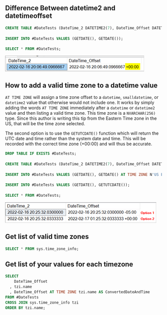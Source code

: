 
## Difference Between datetime2 and datetimeoffset

```sql
CREATE TABLE #DateTests (DateTime_2 DATETIME2(7), DateTime_Offset DATETIMEOFFSET(7));

INSERT INTO #DateTests VALUES (GETDATE(), GETDATE());

SELECT * FROM #DateTests;
```

![offset](/assets/images/2022-03-14-13-07-29.png)

## How to add a valid time zone to a datetime value

`AT TIME ZONE` will assign a time zone offset to a `datetime`, `smalldatetime`, or `datetime2` value that otherwise would not include one.
It works by simply adding the words `AT TIME ZONE` immediately after a `datetime` or `datetime2` value and then listing a valid time zone.
This time zone is a `NVARCHAR(256)` type.
Since this author is writing this tip from the Eastern Time zone in the US, that will be the time zone selected.

The second option is to use the `GETUTCDATE()` function which will return the UTC date and time rather than the system date and time.
This will be recorded with the correct time zone (+00:00) and will thus be accurate.

```sql
DROP TABLE IF EXISTS #DateTests;

CREATE TABLE #DateTests (DateTime_2 DATETIME2(7), DateTime_Offset DATETIMEOFFSET(7));

INSERT INTO #DateTests VALUES (GETDATE(), GETDATE() AT TIME ZONE N'US Eastern Standard Time');

INSERT INTO #DateTests VALUES (GETDATE(), GETUTCDATE());

SELECT * FROM #DateTests;
```

![output](/assets/images/2022-03-14-13-10-04.png)

## Get list of valid time zones

```sql
SELECT * FROM sys.time_zone_info;
```

## Get list of your values for each timezone

```sql
SELECT
    DateTime_Offset
  , tzi.name
  , DateTime_Offset AT TIME ZONE tzi.name AS ConvertedDateAndTime
FROM #DateTests
CROSS JOIN sys.time_zone_info tzi
ORDER BY tzi.name;
```
